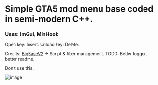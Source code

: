 # Simple GTA5 mod menu base coded in semi-modern C++.
### Uses: [ImGui](https://github.com/ocornut/imgui), [MinHook](https://github.com/TsudaKageyu/minhook)

Open key: Insert.
Unload key: Delete.

Credits: [BigBaseV2](https://github.com/Pocakking/BigBaseV2) -> Script & fiber management.
TODO: Better logger, better readme.

Don't use this.


![image](https://github.com/MarkEcza/syGTABase/assets/85032105/3c305e7d-4fcd-4199-ac70-d3e2548fe5f2)
